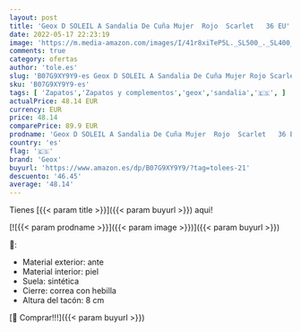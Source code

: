 ```yaml
---
layout: post
title: 'Geox D SOLEIL A Sandalia De Cuña Mujer  Rojo  Scarlet   36 EU'
date: 2022-05-17 22:23:19
image: 'https://m.media-amazon.com/images/I/41r8xiTeP5L._SL500_._SL400_.jpg'
comments: true
category: ofertas
author: 'tole.es'
slug: 'B07G9XY9Y9-es Geox D SOLEIL A Sandalia De Cuña Mujer Rojo Scarlet 36 EU'
sku: 'B07G9XY9Y9-es'
tags: [ 'Zapatos','Zapatos y complementos','geox','sandalia','🇪🇸', ]
actualPrice: 48.14 EUR
currency: EUR
price: 48.14
comparePrice: 89.9 EUR
prodname: 'Geox D SOLEIL A Sandalia De Cuña Mujer  Rojo  Scarlet   36 EU'
country: 'es'
flag: '🇪🇸'
brand: 'Geox'
buyurl: 'https://www.amazon.es/dp/B07G9XY9Y9/?tag=tolees-21'
descuento: '46.45'
average: '48.14'
---
```


Tienes [{{< param title >}}]({{< param buyurl >}}) aqui!

[![{{< param prodname >}}]({{< param image >}})]({{< param buyurl >}})

🔎:

- Material exterior: ante
- Material interior: piel
- Suela: sintética
- Cierre: correa con hebilla
- Altura del tacón: 8 cm

[🛒 Comprar!!!]({{< param buyurl >}})
